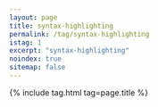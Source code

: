 ```yaml
---
layout: page
title: syntax-highlighting
permalink: /tag/syntax-highlighting
istag: 1
excerpt: "syntax-highlighting"
noindex: true
sitemap: false
---
```


{% include tag.html tag=page.title %}

